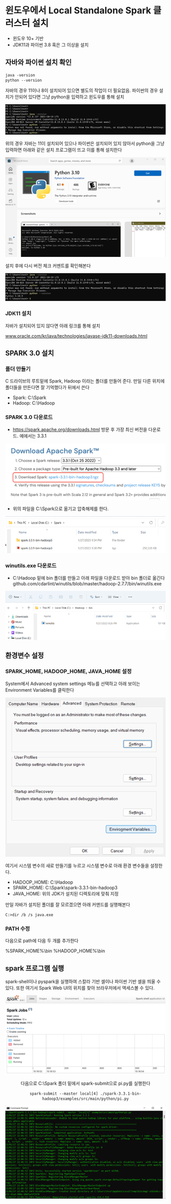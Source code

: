 # 윈도우에서 Local Standalone Spark 클러스터 설치

- 윈도우 10+ 기반
- JDK11과 파이썬 3.8 혹은 그 이상을 설치

## 자바와 파이썬 설치 확인

```
java -version
python --version
```

자바의 경우 11이나 8이 설치되어 있으면 별도의 작업이 더 필요없음. 파이썬의 경우 설치가 안되어 있다면 그냥 python을 입력하고 윈도우를 통해 설치

<center><img src="img/java-python-commandline.png"></center>

위의 경우 자바는 11이 설치되어 있으나 파이썬은 설치되어 있지 않아서 python을 그냥 입력하면 아래와 같은 설치 프로그램이 뜨고 이를 통해 설치한다

<center><img src="img/python3.10.installation.png"></center>

설치 후에 다시 버전 체크 커멘트를 확인해본다

<center><img src="img/python-version-check.png"></center>
 
### JDK11 설치

자바가 설치되어 있지 않다면 아래 링크를 통해 설치

www.oracle.com/kr/java/technologies/javase-jdk11-downloads.html


## SPARK 3.0 설치

### 폴더 만들기 

C 드라이브의 루트밑에 Spark, Hadoop 이라는 폴더를 만들어 준다. 만일 다른 위치에 폴더들을 만든다면 잘 기억했다가 뒤에서 쓴다

- Spark: C:\Spark
- Hadoop: C:\Hadoop

### SPARK 3.0 다운로드

- https://spark.apache.org/downloads.html 방문 후 가장 최신 버전을 다운로드. 예에서는 3.3.1 

<center><img src="img/spark-download.png"></center>

- 위의 파일을 C:\Spark으로 옮기고 압축해제를 한다.

<center><img src="img/spark.installation.png"></center>

### winutils.exe 다운로드 

- C:\Hadoop 밑에 bin 폴더를 만들고 아래 파일을 다운로드 받아 bin 폴더로 옮긴다
github.com/cdarlint/winutils/blob/master/hadoop-2.7.7/bin/winutils.exe

<center><img src="img/winutil.installation.png"></center>


## 환경변수 설정

### SPARK_HOME, HADOOP_HOME, JAVA_HOME 설정

System에서 Advanced system settings 메뉴를 선택하고 아래 보이는 Environment Variables를 클릭한다

<center><img src="img/environment-variables.png"></center>

여기서 시스템 변수의 새로 만들기를 누르고 시스템 변수로 아래 환경 변수들을 설정한다. 

- HADOOP_HOME: C:\Hadoop
- SPARK_HOME:  C:\Spark\spark-3.3.1-bin-hadoop3
- JAVA_HOME: 위의 JDK가 설치된 디렉토리에 맞춰 지정

만일 자바가 설치된 폴더를 잘 모르겠으면 아래 커맨드를 실행해본다
```
C:>dir /b /s java.exe
```

### PATH 수정

다음으로 path에 다음 두 개를 추가한다

%SPARK_HOME%\bin
%HADOOP_HOME%\bin


## spark 프로그램 실행

spark-shell이나 pyspark을 실행하여 스칼라 기반 셀이나 파이썬 기반 셀을 띄울 수 있다. 또한 여기서 Spark Web UI의 위치를 찾아 브라우저에서 액세스볼 수 있다.

<center><img src="img/spark-shell-web-ui.png"</center>

다음으로 C:\Spark 폴더 밑에서 spark-submit으로 pi.py를 실행한다

```
spark-submit --master local[4] ./spark-3.3.1-bin-hadoop3/examples/src/main/python/pi.py
```

<center><img src="img/pi.py.png"></center>
